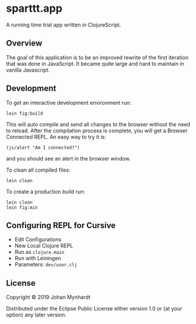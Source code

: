# sparttt.app

A running time trial app written in ClojureScript.

## Overview

The goal of this application is to be an improved rewrite of the first
iteration that was done in JavaScript. It became quite large and hard
to maintain in vanilla Javascript.

## Development

To get an interactive development environment run:

    lein fig:build

This will auto compile and send all changes to the browser without the
need to reload. After the compilation process is complete, you will
get a Browser Connected REPL. An easy way to try it is:

    (js/alert "Am I connected?")

and you should see an alert in the browser window.

To clean all compiled files:

	lein clean

To create a production build run:

	lein clean
	lein fig:min

## Configuring REPL for Cursive

- Edit Configurations
- New Local Clojure REPL
- Run as `clojure.main`
- Run with Leiningen
- Parameters: `dev/user.clj`

## License

Copyright © 2019 Johan Mynhardt

Distributed under the Eclipse Public License either version 1.0 or (at your option) any later version.
